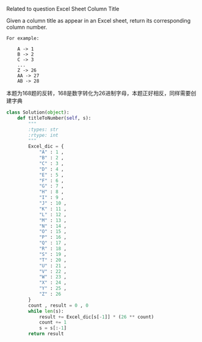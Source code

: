 Related to question Excel Sheet Column Title

Given a column title as appear in an Excel sheet, return its corresponding column number.
```
For example:

    A -> 1     
    B -> 2     
    C -> 3     
    ...    
    Z -> 26     
    AA -> 27     
    AB -> 28
```

本题为168题的反转，168是数字转化为26进制字母，本题正好相反，同样需要创建字典

```python
class Solution(object):
    def titleToNumber(self, s):
        """
        :types: str
        :rtype: int
        """
        Excel_dic = {
            "A" : 1 ,
            "B" : 2 ,
            "C" : 3 ,
            "D" : 4 ,
            "E" : 5 ,
            "F" : 6 ,
            "G" : 7 ,
            "H" : 8 ,
            "I" : 9 ,
            "J" : 10 ,
            "K" : 11 ,
            "L" : 12 ,
            "M" : 13 ,
            "N" : 14 ,
            "O" : 15 ,
            "P" : 16 ,
            "Q" : 17 ,
            "R" : 18 ,
            "S" : 19 ,
            "T" : 20 ,
            "U" : 21 ,
            "V" : 22 ,
            "W" : 23 ,
            "X" : 24 ,
            "Y" : 25 ,
            "Z" : 26
        }
        count , result = 0 , 0
        while len(s):
            result += Excel_dic[s[-1]] * (26 ** count)
            count += 1
            s = s[:-1]
        return result
